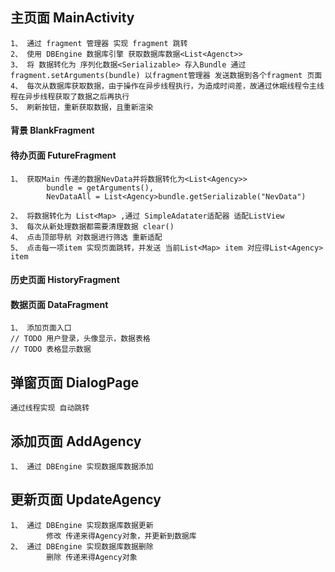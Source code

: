 ## 主页面  MainActivity
```
1、 通过 fragment 管理器 实现 fragment 跳转
2、 使用 DBEngine 数据库引擎 获取数据库数据<List<Agenct>>
3、 将 数据转化为 序列化数据<Serializable> 存入Bundle 通过fragment.setArguments(bundle) 以fragment管理器 发送数据到各个fragment 页面
4、 每次从数据库获取数据，由于操作在异步线程执行，为造成时间差，故通过休眠线程令主线程在异步线程获取了数据之后再执行
5、 刷新按钮，重新获取数据，且重新渲染 

```

####  背景 BlankFragment

####  待办页面 FutureFragment
```
1、 获取Main 传递的数据NevData并将数据转化为<List<Agency>>
        bundle = getArguments(),
        NevDataAll = List<Agency>bundle.getSerializable("NevData")

2、 将数据转化为 List<Map> ,通过 SimpleAdatater适配器 适配ListView
3、 每次从新处理数据都需要清理数据 clear()
4、 点击顶部导航 对数据进行筛选 重新适配
5、 点击每一项item 实现页面跳转，并发送 当前List<Map> item 对应得List<Agency> item
```

####  历史页面 HistoryFragment

####  数据页面 DataFragment
```
1、 添加页面入口
// TODO 用户登录，头像显示，数据表格
// TODO 表格显示数据
```

## 弹窗页面  DialogPage

```
通过线程实现 自动跳转
```

## 添加页面  AddAgency
```
1、 通过 DBEngine 实现数据库数据添加
```

## 更新页面  UpdateAgency
```
1、 通过 DBEngine 实现数据库数据更新
        修改 传递来得Agency对象，并更新到数据库
2、 通过 DBEngine 实现数据库数据删除
        删除 传递来得Agency对象

```
